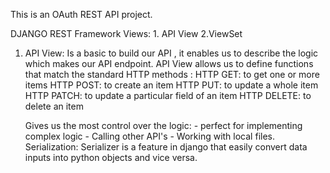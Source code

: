 This is an OAuth REST API project.

DJANGO REST Framework Views: 1. API View    2.ViewSet

1. API View:
    Is a basic to build our API , it enables us to describe the logic which makes our API endpoint.
    API View allows us to define functions that match the standard HTTP methods :
    HTTP GET: to get one or more items
    HTTP POST: to create an item
    HTTP PUT: to update a whole item
    HTTP PATCH: to update a particular field of an item
    HTTP DELETE: to delete an item

    Gives us the most control over the logic:
        - perfect for implementing complex logic
        - Calling other API's
        - Working with local files.
Serialization:
    Serializer is a feature in django that easily convert data inputs into python objects and vice versa.
    
